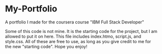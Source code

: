 # My-Portfolio
A portfolio I made for the coursera course "IBM Full Stack Developer"


Some of this code is not mine. It is the starting code for the project, but I am allowed to put it on here. This file includes index.htmo, script.js, and style.css. All of these are free to use, as long as you give credit to me for the new "starting code". Hope you enjoy!
